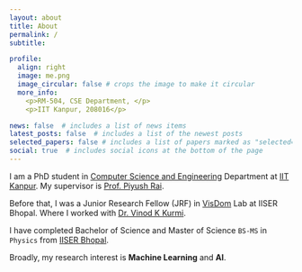 ```yaml
---
layout: about
title: About
permalink: /
subtitle: 

profile:
  align: right
  image: me.png
  image_circular: false # crops the image to make it circular
  more_info: 
    <p>RM-504, CSE Department, </p>
    <p>IIT Kanpur, 208016</p>

news: false  # includes a list of news items
latest_posts: false  # includes a list of the newest posts
selected_papers: false # includes a list of papers marked as "selected={true}"
social: true  # includes social icons at the bottom of the page
---
```


I am a PhD student in [Computer Science and Engineering](https://www.cse.iitk.ac.in/) Department  at [IIT Kanpur](https://iitk.ac.in). 
My supervisor is [Prof. Piyush Rai](https://www.cse.iitk.ac.in/users/piyush/index.html).

Before that, I was a Junior Research Fellow (JRF) in [VisDom](https://vinodkkurmi.github.io/dcl) Lab at IISER Bhopal.
Where I worked with [Dr. Vinod K Kurmi](https://vinodkkurmi.github.io/).

I have completed Bachelor of Science and Master of Science `BS-MS` in `Physics` from [IISER Bhopal](https://www.iiserb.ac.in/).

Broadly, my research interest is **Machine Learning** and **AI**.

<!-- Put your address / P.O. box / other info right below your picture. You can also disable any of these elements by editing `profile` property of the YAML header of your `_pages/about.md`. Edit `_bibliography/papers.bib` and Jekyll will render your [publications page](/al-folio/publications/) automatically.

Link to your social media connections, too. This theme is set up to use [Font Awesome icons](https://fontawesome.com/) and [Academicons](https://jpswalsh.github.io/academicons/), like the ones below. Add your Facebook, Twitter, LinkedIn, Google Scholar, or just disable all of them. -->